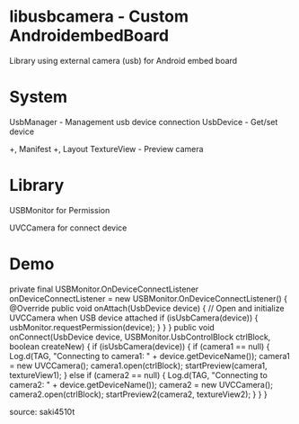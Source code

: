 # libusbcamera - Custom AndroidembedBoard
Library using external camera (usb) for Android embed board

# System
UsbManager - Management usb device connection
UsbDevice - Get/set device

+, Manifest
    <uses-permission android:name="android.permission.CAMERA" />
    <uses-permission android:name="android.permission.INTERNET"/>
    <uses-feature android:name="android.hardware.camera" />
    <uses-permission android:name="android.permission.USB_PERMISSION" />
    <uses-permission android:name="android.hardware.usb.action.USB_DEVICE_ATTACHED" />
    <uses-permission android:name="android.hardware.usb.action.USB_DEVICE_DETACHED" />
    <uses-permission android:name="android.hardware.usb.action.USB_DEVICE_ATTACHED" />
    <uses-permission android:name="android.hardware.usb.action.USB_DEVICE_DETACHED" />
+, Layout
TextureView - Preview camera

# Library

USBMonitor for Permission

UVCCamera for connect device

# Demo

   private final USBMonitor.OnDeviceConnectListener onDeviceConnectListener = new USBMonitor.OnDeviceConnectListener() {
        @Override
        public void onAttach(UsbDevice device) {
            // Open and initialize UVCCamera when USB device attached
            if (isUsbCamera(device)) {
                usbMonitor.requestPermission(device);
            }
        }
}
     public void onConnect(UsbDevice device, USBMonitor.UsbControlBlock ctrlBlock, boolean createNew) {
            if (isUsbCamera(device)) {
                if (camera1 == null) {
                    Log.d(TAG, "Connecting to camera1: " + device.getDeviceName());
                    camera1 = new UVCCamera();
                    camera1.open(ctrlBlock);
                    startPreview(camera1, textureView1);
                } else if (camera2 == null) {
                    Log.d(TAG, "Connecting to camera2: " + device.getDeviceName());
                    camera2 = new UVCCamera();
                    camera2.open(ctrlBlock);
                    startPreview2(camera2, textureView2);
                }
            }
        }

source: saki4510t
